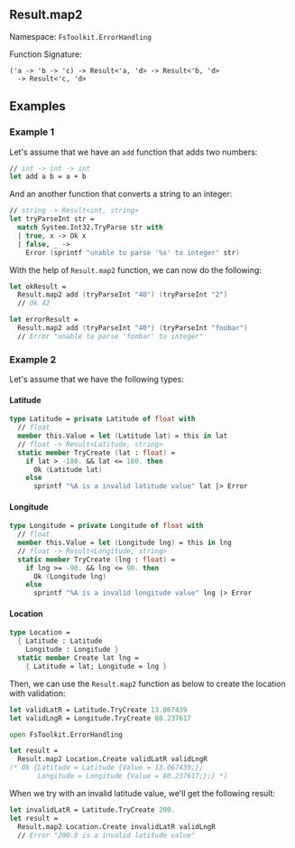 ## Result.map2

Namespace: `FsToolkit.ErrorHandling`

Function Signature:

```
('a -> 'b -> 'c) -> Result<'a, 'd> -> Result<'b, 'd>
  -> Result<'c, 'd>
```

## Examples

### Example 1

Let's assume that we have an `add` function that adds two numbers:

```fsharp
// int -> int -> int
let add a b = a + b
```

And an another function that converts a string to an integer:

```fsharp
// string -> Result<int, string>
let tryParseInt str =
  match System.Int32.TryParse str with
  | true, x -> Ok x
  | false, _ ->
    Error (sprintf "unable to parse '%s' to integer" str)
```

With the help of `Result.map2` function, we can now do the following:

```fsharp
let okResult =
  Result.map2 add (tryParseInt "40") (tryParseInt "2")
  // Ok 42

let errorResult =
  Result.map2 add (tryParseInt "40") (tryParseInt "foobar")
  // Error "unable to parse 'foobar' to integer"
```

### Example 2

Let's assume that we have the following types:

#### Latitude

```fsharp
type Latitude = private Latitude of float with
  // float
  member this.Value = let (Latitude lat) = this in lat
  // float -> Result<Latitude, string>
  static member TryCreate (lat : float) =
    if lat > -180. && lat <= 180. then
      Ok (Latitude lat)
    else
      sprintf "%A is a invalid latitude value" lat |> Error
```

#### Longitude

```fsharp
type Longitude = private Longitude of float with
  // float
  member this.Value = let (Longitude lng) = this in lng
  // float -> Result<Longitude, string>
  static member TryCreate (lng : float) =
    if lng >= -90. && lng <= 90. then
      Ok (Longitude lng)
    else
      sprintf "%A is a invalid longitude value" lng |> Error
```

#### Location

```fsharp
type Location =
  { Latitude : Latitude
    Longitude : Longitude }
  static member Create lat lng =
    { Latitude = lat; Longitude = lng }
```

Then, we can use the `Result.map2` function as below to create the location with validation:

```fsharp
let validLatR = Latitude.TryCreate 13.067439
let validLngR = Longitude.TryCreate 80.237617

open FsToolkit.ErrorHandling

let result =
  Result.map2 Location.Create validLatR validLngR
(* Ok {Latitude = Latitude {Value = 13.067439;};
       Longitude = Longitude {Value = 80.237617;};} *)
```

When we try with an invalid latitude value, we'll get the following result:

```fsharp
let invalidLatR = Latitude.TryCreate 200.
let result =
  Result.map2 Location.Create invalidLatR validLngR
  // Error "200.0 is a invalid latitude value"
```